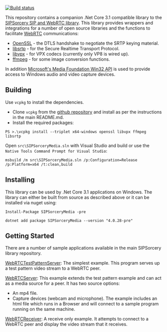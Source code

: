 [![Build status](https://ci.appveyor.com/api/projects/status/u8nmgpkowce2q4fb/branch/master?svg=true)](https://ci.appveyor.com/project/sipsorcery/sipsorcery-9ql6k/branch/master)

This repository contains a companion .Net Core 3.1 compatible library to the [SIPSorcery SIP and WebRTC library](https://github.com/sipsorcery/sipsorcery). This library provides wrappers and integrations for a number of open source libraries and the functions to facilitate [WebRTC](https://www.w3.org/TR/webrtc/) communications:

 - [OpenSSL](https://www.openssl.org/) - the DTLS handshake to negotiate the SRTP keying material.
 - [libsrtp](https://github.com/cisco/libsrtp) - for the Secure Realtime Transport Protocol.
 - [libvpx](https://www.webmproject.org/code/) - for VPX codecs (currently only VP8 is wired up).
 - [ffmpeg](https://www.ffmpeg.org/) - for some image conversion functions.
 
In addition [Microsoft's Media Foundation Win32 API](https://docs.microsoft.com/en-us/windows/win32/medfound/microsoft-media-foundation-sdk) is used to provide access to Windows audio and video capture devices.

## Building

Use `vcpkg` to install the dependencies.

- Clone `vcpkg` from the [github repository](https://github.com/Microsoft/vcpkg) and install as per the instructions in the main README.md.
- Install the required packages:

```
PS >.\vcpkg install --triplet x64-windows openssl libvpx ffmpeg libsrtp
```

Open `src\SIPSorceryMedia.sln` with Visual Studio and build or use the `Native Tools Command Prompt for Visual Studio`:

````
msbuild /m src\SIPSorceryMedia.sln /p:Configuration=Release /p:Platform=x64 /t:clean,build
````

## Installing

This library can be used by .Net Core 3.1 applications on Windows. The library can either be built from source as described above or it can be installed via nuget using:

````
Install-Package SIPSorceryMedia -pre
````

````
dotnet add package SIPSorceryMedia --version "4.0.28-pre"
````

## Getting Started

There are a number of sample applications available in the main SIPSorcery library repository.

[WebRTCTestPatternServer](https://github.com/sipsorcery/sipsorcery/tree/master/examples/WebRTCExamples/WebRTCTestPatternServer): The simplest example. This program serves up a test pattern video stream to a WebRTC peer.

[WebRTCServer](https://github.com/sipsorcery/sipsorcery/tree/master/examples/WebRTCExamples/WebRTCServer): This example extends the test pattern example and can act as a media source for a peer. It has two source options:
 - An mp4 file.
 - Capture devices (webcam and microphone). The example includes an html file which runs in a Browser and will connect to a sample program running on the same machine.
 
[WebRTCReceiver](https://github.com/sipsorcery/sipsorcery/tree/master/examples/WebRTCExamples/WebRTCReceiver  ): A receive only example. It attempts to connect to a WebRTC peer and display the video stream that it receives.
